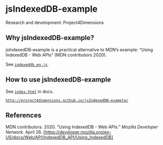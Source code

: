 # jsIndexedDB-example

Research and development: Project4Dimensions

## Why jsIndexedDB-example?

jsIndexedDB-example is a practical alternative to MDN’s example:
“Using IndexedDB - Web APIs” (MDN contributors 2020).

See [`indexeddb_eg.js`](indexeddb_eg.js).

## How to use jsIndexedDB-example

See [`index.html`](docs/index.html) in docs.

[`http://project4dimensions.github.io/jsIndexedDB-example/`][1]

[1]: http://project4dimensions.github.io/jsIndexedDB-example/

## References

MDN contributors. 2020. “Using IndexedDB - Web APIs.” 
*Mozilla Developer Network*. April 26. 
[https://developer.mozilla.org/en-US/docs/Web/API/IndexedDB_API/Using_IndexedDB]

[2]: https://developer.mozilla.org/en-US/docs/Web/API/IndexedDB_API/Using_IndexedDB

